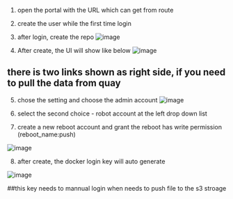 1. open the portal with the URL which can get from route

2. create the user while the first time login

3. after login, create the repo
![image](https://github.com/user-attachments/assets/d07c1a77-8a06-4601-b341-331354175228)

4. After create, the UI will show like below
![image](https://github.com/user-attachments/assets/71a6fb6d-933a-4d4a-a514-5b21b9c30f7f)

## there is two links shown as right side, if you need to pull the data from quay


5. chose the setting and choose the admin account
![image](https://github.com/user-attachments/assets/e13beac6-d9c5-417b-97da-dcd2d5d1772c)

6. select the second choice - robot account at the left drop down list

7. create a new reboot account and grant the reboot has write permission (reboot_name:push)

![image](https://github.com/user-attachments/assets/108061af-dfcf-4db3-be83-da8f7b60afa7)


8. after create, the docker login key will auto generate

![image](https://github.com/user-attachments/assets/8b10c38d-e8fe-4a94-b98a-fa39ca7e48b0)

##this key needs to mannual login when needs to push file to the s3 stroage
